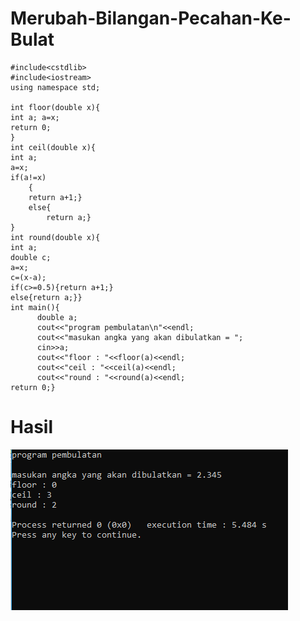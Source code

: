 # Merubah-Bilangan-Pecahan-Ke-Bulat
    #include<cstdlib>
    #include<iostream>
    using namespace std;

    int floor(double x){
    int a; a=x;
    return 0;
    }
    int ceil(double x){
    int a;
    a=x;
    if(a!=x)
        {
        return a+1;}
        else{
            return a;}
    }
    int round(double x){
    int a;
    double c;
    a=x;
    c=(x-a);
    if(c>=0.5){return a+1;}
    else{return a;}}
    int main(){
          double a;
          cout<<"program pembulatan\n"<<endl;
          cout<<"masukan angka yang akan dibulatkan = ";
          cin>>a;
          cout<<"floor : "<<floor(a)<<endl;
          cout<<"ceil : "<<ceil(a)<<endl;
          cout<<"round : "<<round(a)<<endl;
    return 0;}
   # Hasil
   ![img](https://raw.githubusercontent.com/AminPriadi/Merubah-Bilangan-Pecahan-Ke-Bulat/master/pembulatan.png)
